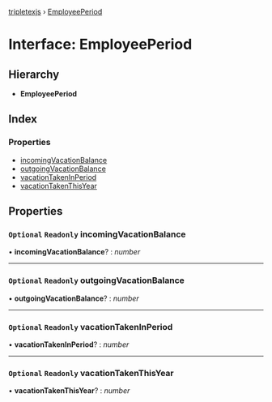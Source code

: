 [tripletexjs](../README.md) › [EmployeePeriod](employeeperiod.md)

# Interface: EmployeePeriod

## Hierarchy

* **EmployeePeriod**

## Index

### Properties

* [incomingVacationBalance](employeeperiod.md#optional-readonly-incomingvacationbalance)
* [outgoingVacationBalance](employeeperiod.md#optional-readonly-outgoingvacationbalance)
* [vacationTakenInPeriod](employeeperiod.md#optional-readonly-vacationtakeninperiod)
* [vacationTakenThisYear](employeeperiod.md#optional-readonly-vacationtakenthisyear)

## Properties

### `Optional` `Readonly` incomingVacationBalance

• **incomingVacationBalance**? : *number*

___

### `Optional` `Readonly` outgoingVacationBalance

• **outgoingVacationBalance**? : *number*

___

### `Optional` `Readonly` vacationTakenInPeriod

• **vacationTakenInPeriod**? : *number*

___

### `Optional` `Readonly` vacationTakenThisYear

• **vacationTakenThisYear**? : *number*
